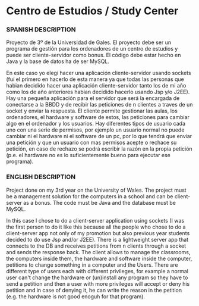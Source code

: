 # Centro de Estudios / Study Center #

### SPANISH DESCRIPTION ###
Proyecto de 3º de la Universidad de Gales. El proyecto debe ser un programa de gestión para los ordenadores de un centro de estudios y puede ser cliente-servidor como bonus. El código debe estar hecho en Java y la base de datos ha de ser MySQL.

En este caso yo elegí hacer una aplicación cliente-servidor usando sockets (fuí el primero en hacerlo de esta manera ya que todas las personas que habian decidido hacer una aplicación cliente-servidor tanto los de mi año como los de año anteriores habian decidido hacerlo usando Jsp y/o J2EE). Hay una pequeña aplicación para el servidor que será la encargada de conectarse a la BBDD y de recibir las peticiones de n clientes a traves de un socket y enviar la respuesta. El cliente permite gestionar las aulas, los ordenadores, el hardware y software de estos, las peticiones para cambiar algo en el ordenador y los usuarios. Hay diferentes tipos de usuario cada uno con una serie de permisos, por ejemplo un usuario normal no puede cambiar ni el hardware ni el software de un pc, por lo que tendrá que enviar una petición y que un usuario con mas permisos acepte o rechace su petición, en caso de rechazo se podrá escribir la razón en la propia petición (p.e. el hardware no es lo suficientemente bueno para ejecutar ese programa).


### ENGLISH DESCRIPTION ###
Project done on my 3rd year on the University of Wales. The project must be a management solution for the computers in a school and can be client-server as a bonus. The code must be Java and the database must be MySQL.

In this case I chose to do a client-server application using sockets (I was the first person to do it like this because all the people who chose to do a client-server app not only of my promotion but also previous year students decided to do use Jsp and/or J2EE). There is a lightweight server app that connects to the DB and receives petitions from n clients through a socket and sends the response back. The client allows to manage the classrooms, the computers inside them, the hardware and software inside the computer, petitions to change something in a computer and the Users. There are different type of users each with different privileges, for example a normal user can't change the hardware or (un)install any program so they have to send a petition and then a user with more privileges will accept or deny his petition and in case of denying it, he can write the reason in the petition (e.g. the hardware is not good enoguh for that program).